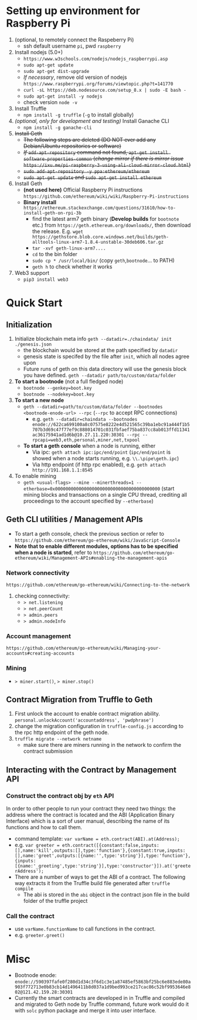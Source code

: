 # Setting up environment for Raspberry Pi
1. (optional, to remotely connect the Raspeberry Pi)
    + ssh default username `pi`, pwd `raspberry`
2. Install nodejs (5.0+)
    + `https://www.w3schools.com/nodejs/nodejs_raspberrypi.asp`
    + `sudo apt-get update`
    + `sudo apt-get dist-upgrade`
    + *If necessary*, remove old version of nodejs `https://www.raspberrypi.org/forums/viewtopic.php?t=141770`
    + `curl -sL https://deb.nodesource.com/setup_8.x | sudo -E bash -`
    + `sudo apt-get install -y nodejs`
    + check version `node -v`
3. Install Truffle 
    + `npm install -g truffle`  (`-g` to install globally)
4. *(optional, only for development and testing)* Install Ganache CLI
    + `npm install -g ganache-cli`
5. ~~Install Geth~~
    + ~~The following steps are deleted (DO NOT ever add any Debian/Ubuntu repositories or software)~~
    + ~~*If* `add-apt-repository` command not found, `apt-get install software-properties-common` (*change mirror if there is mirror issue* `https://ixu.me/pi-raspberry-3-using-ali-cloud-mirror-cloud.html`)~~
    + ~~`sudo add-apt-repository -y ppa:ethereum/ethereum`~~
    + ~~`sudo apt-get update` and `sudo apt-get install ethereum`~~
6. Install Geth
    + **(not used here)** Official Raspberry Pi instructions `https://github.com/ethereum/wiki/wiki/Raspberry-Pi-instructions`  
    + **Binary install** `https://ethereum.stackexchange.com/questions/31610/how-to-install-geth-on-rpi-3b`
        * find the latest arm7 geth binary (**Develop builds** for `bootnote` etc.) from `https://geth.ethereum.org/downloads/`, then download the release. E.g. `wget https://gethstore.blob.core.windows.net/builds/geth-alltools-linux-arm7-1.8.4-unstable-30deb606.tar.gz`
        * `tar -xvf geth-linux-arm7....`
        * `cd` to the bin folder
        * `sudo cp * /usr/local/bin/` (copy `geth`,`bootnode`... to PATH)
        * `geth h` to check whether it works
7. Web3 support
    + `pip3 install web3`

# Quick Start
## Initialization
1. Initialize blockchain meta info `geth --datadir=./chaindata/ init ./genesis.json`
    + the blockchain would be stored at the path specified by `datadir`
    + genesis state is specifed by the file after `init`, which all nodes agree upon
    + Future runs of geth on this data directory will use the genesis block you have defined. `geth --datadir path/to/custom/data/folder`
2. **To start a bootnode** (not a full fledged node)
    + `bootnode --genkey=boot.key`
    + `bootnode --nodekey=boot.key`
3. **To start a new node**
    + `geth --datadir=path/to/custom/data/folder --bootnodes <bootnode-enode-url> --rpc` (`--rpc` to accept RPC connections)
        * e.g. `geth --datadir=chaindata --bootnodes enode://622ca699100a8c07575e8222e4d521565c39ba1ebc91a444f1b5707b3d69c47f77ef9c888014701c031fbfaef75ba837cc8ab013ffd11341ac36175941ad1d6b@10.27.11.220:30301 --rpc --rpcapi=web3,eth,personal,miner,net,txpool`
    + **To start a geth console** when a node is running, either
        + Via ipc: `geth attach ipc:ipc/end/point`  (`ipc/end/point` is showed when a node starts running, e.g. `\\.\pipe\geth.ipc`) 
        + Via http endpoint (if http rpc enabled), e.g. `geth attach http://191.168.1.1:8545`
4. To enable mining
    + `geth <usual-flags> --mine --minerthreads=1 --etherbase=0x0000000000000000000000000000000000000000` (start mining blocks and transactions on a single CPU thread, crediting all proceedings to the account specified by `--etherbase`)


## Geth CLI utilities / Management APIs
- To start a geth console, check the previous section or refer to `https://github.com/ethereum/go-ethereum/wiki/JavaScript-Console`
- **Note that to enable different modules, options has to be specified when a node is started**, refer to `https://github.com/ethereum/go-ethereum/wiki/Management-APIs#enabling-the-management-apis` 


### Network connectivity
`https://github.com/ethereum/go-ethereum/wiki/Connecting-to-the-network`
1. checking connectivity:
    + `> net.listening`
    + `> net.peerCount`
    + `> admin.peers`
    + `> admin.nodeInfo`

### Account management
`https://github.com/ethereum/go-ethereum/wiki/Managing-your-accounts#creating-accounts`


### Mining
- `> miner.start()`, `> miner.stop()`


## Contract Migration from Truffle to Geth
1. First unlock the account to enable contract migration ability. `personal.unlockAccount('accountaddress', 'pwdphrase')` 
2. change the migration configuration in `truffle-config.js` according to the rpc http endpoint of the geth node.
3. `truffle migrate --network netname`
    + make sure there are miners running in the network to confirm the contract submission

## Interacting with the Contract by Management API
### Construct the contract obj by `eth` API
In order to other people to run your contract they need two things: the address where the contract is located and the ABI (Application Binary Interface) which is a sort of user manual, describing the name of its functions and how to call them.
- command template: `var varName = eth.contract(ABI).at(Address);`
- e.g. `var greeter = eth.contract([{constant:false,inputs:[],name:'kill',outputs:[],type:'function'},{constant:true,inputs:[],name:'greet',outputs:[{name:'',type:'string'}],type:'function'},{inputs:[{name:'_greeting',type:'string'}],type:'constructor'}]).at('greeterAddress');`
- There are a number of ways to get the ABI of a contract. The following way extracts it from the Truffle build file generated after `truffle compile`
    + The abi is stored in the `abi` object in the contract json file in the build folder of the truffle project

### Call the contract
- use `varName.functionName` to call functions in the contract. 
- e.g. `greeter.greet()`



# Misc
- Bootnode enode: `enode://590397fafe0f280d1d34c3f6d1c3e1a87485ef5863bf25bc6e883ede80a903f772713e0b83cb14d1496411b8d037a1d9bed993ce217cac86c52bf9953646e802@121.42.159.28:30301`
- Currently the smart contracts are developed in in Truffle and compiled and migrated to Geth node by Truffle command, future work would do it with `solc` python package and merge it into user interface.


